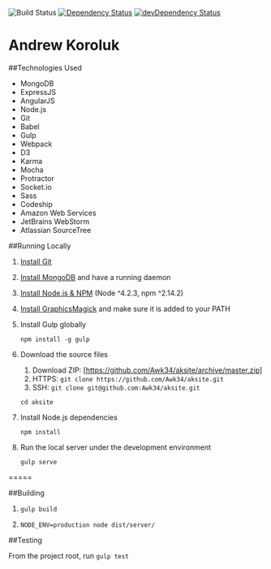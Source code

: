 ![Build Status](https://codeship.com/projects/63c8f830-8803-0133-06c0-2eae657aa6d0/status?branch=master)
[![Dependency Status](https://david-dm.org/awk34/aksite.svg)](https://david-dm.org/awk34/aksite)
[![devDependency Status](https://david-dm.org/awk34/aksite/dev-status.svg)](https://david-dm.org/awk34/aksite#info=devDependencies)

Andrew Koroluk
===================

##Technologies Used

* MongoDB
* ExpressJS
* AngularJS
* Node.js
* Git
* Babel
* Gulp
* Webpack
* D3
* Karma
* Mocha
* Protractor
* Socket.io
* Sass
* Codeship
* Amazon Web Services
* JetBrains WebStorm
* Atlassian SourceTree

##Running Locally
1. [Install Git](http://www.git-scm.com/downloads)

2. [Install MongoDB](https://www.mongodb.org/downloads) and have a running daemon
	
3. [Install Node.js & NPM](http://nodejs.org/download/) (Node ^4.2.3, npm ^2.14.2)

4. [Install GraphicsMagick](http://www.graphicsmagick.org/) and make sure it is added to your PATH

5. Install Gulp globally

	`npm install -g gulp`

6. Download the source files
    1. Download ZIP: [https://github.com/Awk34/aksite/archive/master.zip]
    2. HTTPS:  `git clone https://github.com/Awk34/aksite.git`
    3. SSH: `git clone git@github.com:Awk34/aksite.git`
	
	`cd aksite`
	
7. Install Node.js dependencies

	`npm install`
	
8.  Run the local server under the development environment

	`gulp serve`

=====

##Building

1. `gulp build`

2. `NODE_ENV=production node dist/server/`

##Testing

From the project root, run `gulp test`
